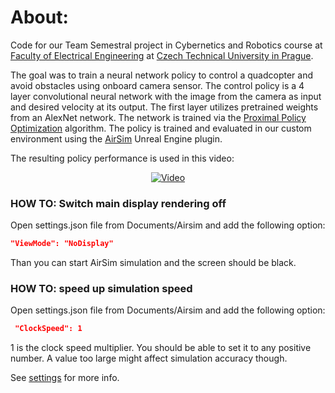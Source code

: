# About:

Code for our Team Semestral project in Cybernetics and Robotics course at [Faculty of Electrical Engineering](https://fel.cvut.cz/cs) at [Czech Technical University in Prague](https://www.cvut.cz/en/). 

The goal was to train a neural network policy to control a quadcopter and avoid obstacles using onboard camera sensor. The control policy is a 4 layer convolutional neural network with the image from the camera as input and desired velocity at its output. The first layer utilizes pretrained weights from an AlexNet network. The network is trained via the [Proximal Policy Optimization](https://en.wikipedia.org/wiki/Proximal_policy_optimization) algorithm. The policy is trained and evaluated in our custom environment using the [AirSim](https://microsoft.github.io/AirSim/) Unreal Engine plugin.

The resulting policy performance is used in this video:
<p align="center"><a href="https://www.youtube.com/watch?v=NFOZBlzWg-0&ab_channel=Tom%C3%A1%C5%A1Tich%C3%BD">
<img src="https://img.youtube.com/vi/NFOZBlzWg-0/0.jpg" alt="Video">
</a></p>

### HOW TO: Switch main display rendering off
Open settings.json file from Documents/Airsim and add the following option:
  ```json 
  "ViewMode": "NoDisplay"
  ```
Than you can start AirSim simulation and the screen should be black.

### HOW TO: speed up simulation speed
Open settings.json file from Documents/Airsim and add the following option:
```json
 "ClockSpeed": 1
```
1 is the clock speed multiplier. You should be able to set it to any positive number. A value too large might affect simulation accuracy though.

See [settings](https://microsoft.github.io/AirSim/docs/settings/#viewmode) for more info.
